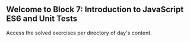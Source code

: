## Welcome to Block 7: Introduction to JavaScript ES6 and Unit Tests

Access the solved exercises per directory of day's content.